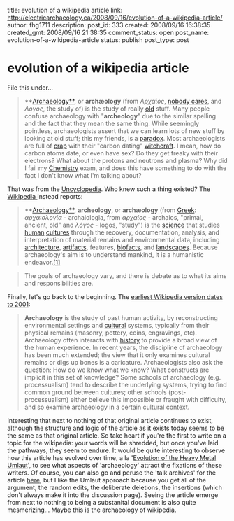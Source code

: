 title: evolution of a wikipedia article
link: http://electricarchaeology.ca/2008/09/16/evolution-of-a-wikipedia-article/
author: fhg1711
description: 
post_id: 333
created: 2008/09/16 16:38:35
created_gmt: 2008/09/16 21:38:35
comment_status: open
post_name: evolution-of-a-wikipedia-article
status: publish
post_type: post

# evolution of a wikipedia article

File this under... 

> **[Archaeology**](http://uncyclopedia.org/wiki/Archaeology), or **archæology** (from _Αρχαίος_, [nobody cares](http://uncyclopedia.org/wiki/Nobody_cares), and _Λογος_, the study of) is the study of really [old](http://uncyclopedia.org/wiki/Old) stuff. Many people confuse archaeology with "**archeology**" due to the similar spelling and the fact that they mean the same thing. While seemingly pointless, archaeologists assert that we can learn lots of new stuff by looking at old stuff; this my friends, is a [paradox](http://uncyclopedia.org/wiki/Paradox). Most archaeologists are full of [crap](http://uncyclopedia.org/wiki/Crap) with their "carbon dating" [witchcraft](http://uncyclopedia.org/wiki/Witch). I mean, how do carbon atoms date, or even have sex? Do they get freaky with their electrons? What about the protons and neutrons and plasma? Why did I fail my [Chemistry](http://uncyclopedia.org/wiki/Chemistry) exam, and does this have something to do with the fact I don't know what I'm talking about?

That was from the [Uncyclopedia](http://uncyclopedia.org/wiki/Main_Page). Who knew such a thing existed? The [Wikipedia ](http://en.wikipedia.org/)instead reports: 

> **[Archaeology**](http://en.wikipedia.org/wiki/Archaeology), **archeology**, or **archæology** (from [Greek](http://en.wikipedia.org/wiki/Greek_language): _αρχαιολογία_ \- archaiologia, from _αρχαίος_ \- archaios, "primal, ancient, old" and _λόγος_ \- logos, "study") is the [science](http://en.wikipedia.org/wiki/Science) that studies [human](http://en.wikipedia.org/wiki/Homo_%28genus%29) [cultures](http://en.wikipedia.org/wiki/Culture) through the recovery, documentation, analysis, and interpretation of material remains and environmental data, including [architecture](http://en.wikipedia.org/wiki/Architecture), [artifacts](http://en.wikipedia.org/wiki/Artifact_%28archaeology%29), features, [biofacts](http://en.wikipedia.org/wiki/Biofact_%28archaeology%29), and [landscapes](http://en.wikipedia.org/wiki/Cultural_landscape). Because archaeology's aim is to understand mankind, it is a humanistic endeavor.[[1]](http://en.wikipedia.org/wiki/Archaeology#cite_note-Renfrew_Bahn1991-0)

> The goals of archaeology vary, and there is debate as to what its aims and responsibilities are.

Finally, let's go back to the beginning. The [earliest Wikipedia version dates to 2001](http://en.wikipedia.org/w/index.php?title=Archaeology&oldid=233731): 

> **Archaeology** is the study of past human activity, by reconstructing environmental settings and [cultural](http://en.wikipedia.org/wiki/Culture) systems, typically from their physical remains (masonry, pottery, coins, engravings, etc). Archaeology often interacts with [history](http://en.wikipedia.org/wiki/History) to provide a broad view of the human experience. In recent years, the discipline of archaeology has been much extended; the view that it only examines cultural remains or digs up bones is a caricature. Archaeologists also ask the question: How do we know what we know? What constructs are implicit in this set of knowledge? Some schools of archaeology (e.g. processualism) tend to describe the underlying systems, trying to find common ground between cultures; other schools (post-processualism) either believe this impossible or fraught with difficulty, and so examine archaeology in a certain cultural context.

Interesting that next to nothing of that original article continues to exist, although the structure and logic of the article as it exists today seems to be the same as that original article. So take heart if you're the first to write on a topic for the wikipedia: your words will be shredded, but once you've laid the pathways, they seem to endure. It would be quite interesting to observe  how this article has evolved over time, a la '[Evolution of the Heavy Metal Umlaut](http://weblog.infoworld.com/udell/gems/umlaut.html)', to see what aspects of 'archaeology' attract the fixations of these writers. Of course, you can also go and peruse the 'talk archives' for the article [here](http://en.wikipedia.org/wiki/Talk:Archaeology/Archive_1), but I like the Umlaut approach because you get all of the argument, the random edits, the deliberate deletions, the insertions (which don't always make it into the discussion page). Seeing the article emerge from next to nothing to being a substanital document is also quite mesmerizing... Maybe this is the archaeology of wikipedia.